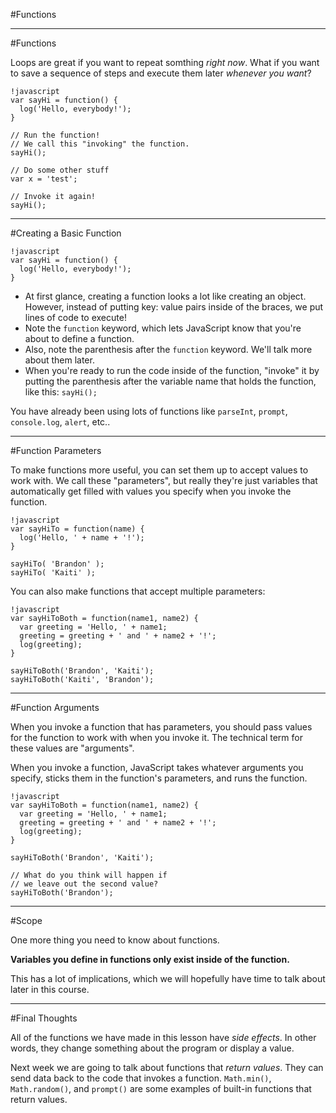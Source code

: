 #Functions

---
#Functions

Loops are great if you want to repeat somthing *right now*. What if you want to save a sequence of steps and execute them later *whenever you want*?

    !javascript
    var sayHi = function() {
      log('Hello, everybody!');
    }

    // Run the function!
    // We call this "invoking" the function.
    sayHi();

    // Do some other stuff
    var x = 'test';

    // Invoke it again!
    sayHi();

---
#Creating a Basic Function

    !javascript
    var sayHi = function() {
      log('Hello, everybody!');
    }

- At first glance, creating a function looks a lot like creating an object. However, instead of putting key: value pairs inside of the braces, we put lines of code to execute!
- Note the `function` keyword, which lets JavaScript know that you're about to define a function.
- Also, note the parenthesis after the `function` keyword. We'll talk more about them later.
- When you're ready to run the code inside of the function, "invoke" it by putting the parenthesis after the variable name that holds the function, like this: `sayHi();`

You have already been using lots of functions like `parseInt`, `prompt`, `console.log`, `alert`, etc..

---
#Function Parameters

To make functions more useful, you can set them up to accept values to work with. We call these "parameters", but really they're just variables that automatically get filled with values you specify when you invoke the function.

    !javascript
    var sayHiTo = function(name) {
      log('Hello, ' + name + '!');
    }

    sayHiTo( 'Brandon' );
    sayHiTo( 'Kaiti' );

You can also make functions that accept multiple parameters:

    !javascript
    var sayHiToBoth = function(name1, name2) {
      var greeting = 'Hello, ' + name1;
      greeting = greeting + ' and ' + name2 + '!';
      log(greeting);
    }

    sayHiToBoth('Brandon', 'Kaiti');
    sayHiToBoth('Kaiti', 'Brandon');

---
#Function Arguments

When you invoke a function that has parameters, you should pass values for the function to work with when you invoke it. The technical term for these values are "arguments".

When you invoke a function, JavaScript takes whatever arguments you specify, sticks them in the function's parameters, and runs the function.

    !javascript
    var sayHiToBoth = function(name1, name2) {
      var greeting = 'Hello, ' + name1;
      greeting = greeting + ' and ' + name2 + '!';
      log(greeting);
    }

    sayHiToBoth('Brandon', 'Kaiti');

    // What do you think will happen if 
    // we leave out the second value?
    sayHiToBoth('Brandon');

---
#Scope

One more thing you need to know about functions.

**Variables you define in functions only exist inside of the function.**

This has a lot of implications, which we will hopefully have time to talk about later in this course.

---
#Final Thoughts

All of the functions we have made in this lesson have *side effects*. In other words, they change something about the program or display a value.

Next week we are going to talk about functions that *return values*. They can send data back to the code that invokes a function. `Math.min()`, `Math.random()`, and `prompt()` are some examples of built-in functions that return values.

